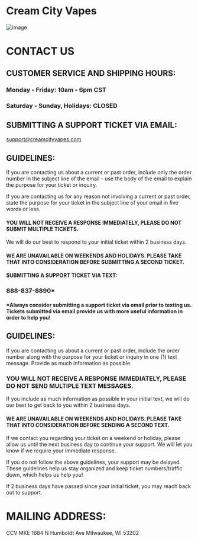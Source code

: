 # Cream City Vapes
![image](https://user-images.githubusercontent.com/104687767/166837174-32b44a04-e685-4c2f-b74b-aea957fb3376.png)

# CONTACT US
## CUSTOMER SERVICE AND SHIPPING HOURS:

### Monday - Friday: 10am - 6pm CST
### Saturday - Sunday, Holidays: CLOSED

 

## SUBMITTING A SUPPORT TICKET VIA EMAIL:
support@creamcityvapes.com

## GUIDELINES: 
If you are contacting us about a current or past order, include only the order number in the subject line of the email - use the body of the email to explain the purpose for your ticket or inquiry.

If you are contacting us for any reason not involving a current or past order, state the purpose for your ticket in the subject line of your email in five words or less.

#### YOU WILL NOT RECEIVE A RESPONSE IMMEDIATELY, PLEASE DO NOT SUBMIT MULTIPLE TICKETS.
We will do our best to respond to your initial ticket within 2 business days. 

#### WE ARE UNAVAILABLE ON WEEKENDS AND HOLIDAYS. PLEASE TAKE THAT INTO CONSIDERATION BEFORE SUBMITTING A SECOND TICKET.

 

#### SUBMITTING A SUPPORT TICKET VIA TEXT:

### 888-837-8890*

#### *Always consider submitting a support ticket via email prior to texting us. Tickets submitted via email provide us with more useful information in order to help you!

## GUIDELINES: 
If you are contacting us about a current or past order, include the order number along with the purpose for your ticket or inquiry in one (1) text message. Provide as much information as possible.

### YOU WILL NOT RECEIVE A RESPONSE IMMEDIATELY, PLEASE DO NOT SEND MULTIPLE TEXT MESSAGES. 
If you include as much information as possible in your initial text, we will do our best to get back to you within 2 business days.

#### WE ARE UNAVAILABLE ON WEEKENDS AND HOLIDAYS. PLEASE TAKE THAT INTO CONSIDERATION BEFORE SENDING A SECOND TEXT.

If we contact you regarding your ticket on a weekend or holiday, please allow us until the next business day to continue your support. We will let you know if we require your immediate response.

If you do not follow the above guidelines, your support may be delayed. These guidelines help us stay organized and keep ticket numbers/traffic down, which helps us help you!

If 2 business days have passed since your initial ticket, you may reach back out to support.

 

# MAILING ADDRESS:

CCV MKE
1684 N Humboldt Ave
Milwaukee, WI 53202

